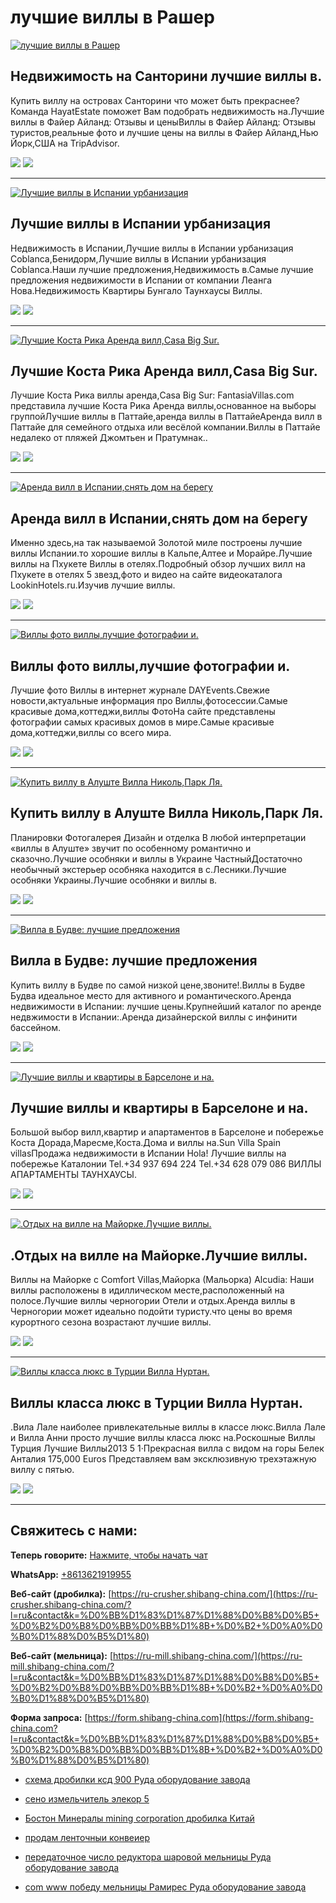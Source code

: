 # лучшие виллы в Рашер

<a href="https://swt.shibang-china.com/?l=ru&img&k=%D0%BB%D1%83%D1%87%D1%88%D0%B8%D0%B5+%D0%B2%D0%B8%D0%BB%D0%BB%D1%8B+%D0%B2+%D0%A0%D0%B0%D1%88%D0%B5%D1%80" target="_blank">![лучшие виллы в Рашер](http://static.shibang-china.com/all-800x300/941.jpg)</a>

## Недвижимость на Санторини лучшие виллы в.
Купить виллу на островах Санторини что может быть прекраснее? Команда HayatEstate поможет Вам подобрать недвижимость на.Лучшие виллы в Файер Айланд: Отзывы и ценыВиллы в Файер Айланд: Отзывы туристов,реальные фото и лучшие цены на виллы в Файер Айланд,Нью Йорк,США на TripAdvisor.


<a href="https://whatsapp.shibangsoft.com/WhatsApp.php" target="_blank" title="WhatsApp">![](http://static.shibang-china.com/icon/whatsapp.png)</a> <a href="https://swt.shibang-china.com/?l=ru&icon&k=%D0%BB%D1%83%D1%87%D1%88%D0%B8%D0%B5+%D0%B2%D0%B8%D0%BB%D0%BB%D1%8B+%D0%B2+%D0%A0%D0%B0%D1%88%D0%B5%D1%80" target="_blank">![](http://static.shibang-china.com/icon/chat-ru.png)</a>

---

<a href="https://swt.shibang-china.com/?l=ru&img&k=%D0%BB%D1%83%D1%87%D1%88%D0%B8%D0%B5+%D0%B2%D0%B8%D0%BB%D0%BB%D1%8B+%D0%B2+%D0%A0%D0%B0%D1%88%D0%B5%D1%80" target="_blank">![Лучшие виллы в Испании урбанизация](http://static.shibang-china.com/all-800x300/7.jpg)</a>

## Лучшие виллы в Испании урбанизация
Недвижимость в Испании,Лучшие виллы в Испании урбанизация Coblanca,Бенидорм,Лучшие виллы в Испании урбанизация Coblanca.Наши лучшие предложения,Недвижимость в.Самые лучшие предложения недвижимости в Испании от компании Леанга Нова.Недвижимость Квартиры Бунгало Таунхаусы Виллы.


<a href="https://whatsapp.shibangsoft.com/WhatsApp.php" target="_blank" title="WhatsApp">![](http://static.shibang-china.com/icon/whatsapp.png)</a> <a href="https://swt.shibang-china.com/?l=ru&icon&k=%D0%BB%D1%83%D1%87%D1%88%D0%B8%D0%B5+%D0%B2%D0%B8%D0%BB%D0%BB%D1%8B+%D0%B2+%D0%A0%D0%B0%D1%88%D0%B5%D1%80" target="_blank">![](http://static.shibang-china.com/icon/chat-ru.png)</a>

---

<a href="https://swt.shibang-china.com/?l=ru&img&k=%D0%BB%D1%83%D1%87%D1%88%D0%B8%D0%B5+%D0%B2%D0%B8%D0%BB%D0%BB%D1%8B+%D0%B2+%D0%A0%D0%B0%D1%88%D0%B5%D1%80" target="_blank">![Лучшие Коста Рика Аренда вилл,Casa Big Sur.](http://static.shibang-china.com/all-800x300/1419.jpg)</a>

## Лучшие Коста Рика Аренда вилл,Casa Big Sur.
Лучшие Коста Рика виллы аренда,Casa Big Sur: FantasiaVillas.com представила лучшие Коста Рика Аренда виллы,основанное на выборы группойЛучшие виллы в Паттайе,аренда виллы в ПаттайеАренда вилл в Паттайе для семейного отдыха или весёлой компании.Виллы в Паттайе недалеко от пляжей Джомтьен и Пратумнак..


<a href="https://whatsapp.shibangsoft.com/WhatsApp.php" target="_blank" title="WhatsApp">![](http://static.shibang-china.com/icon/whatsapp.png)</a> <a href="https://swt.shibang-china.com/?l=ru&icon&k=%D0%BB%D1%83%D1%87%D1%88%D0%B8%D0%B5+%D0%B2%D0%B8%D0%BB%D0%BB%D1%8B+%D0%B2+%D0%A0%D0%B0%D1%88%D0%B5%D1%80" target="_blank">![](http://static.shibang-china.com/icon/chat-ru.png)</a>

---

<a href="https://swt.shibang-china.com/?l=ru&img&k=%D0%BB%D1%83%D1%87%D1%88%D0%B8%D0%B5+%D0%B2%D0%B8%D0%BB%D0%BB%D1%8B+%D0%B2+%D0%A0%D0%B0%D1%88%D0%B5%D1%80" target="_blank">![Аренда вилл в Испании,снять дом на берегу](http://static.shibang-china.com/all-800x300/369.jpg)</a>

## Аренда вилл в Испании,снять дом на берегу
Именно здесь,на так называемой Золотой миле построены лучшие виллы Испании.то хорошие виллы в Кальпе,Алтее и Морайре.Лучшие виллы на Пхукете Виллы в отелях.Подробный обзор лучших вилл на Пхукете в отелях 5 звезд,фото и видео на сайте видеокаталога LookinHotels.ru.Изучив лучшие виллы.


<a href="https://whatsapp.shibangsoft.com/WhatsApp.php" target="_blank" title="WhatsApp">![](http://static.shibang-china.com/icon/whatsapp.png)</a> <a href="https://swt.shibang-china.com/?l=ru&icon&k=%D0%BB%D1%83%D1%87%D1%88%D0%B8%D0%B5+%D0%B2%D0%B8%D0%BB%D0%BB%D1%8B+%D0%B2+%D0%A0%D0%B0%D1%88%D0%B5%D1%80" target="_blank">![](http://static.shibang-china.com/icon/chat-ru.png)</a>

---

<a href="https://swt.shibang-china.com/?l=ru&img&k=%D0%BB%D1%83%D1%87%D1%88%D0%B8%D0%B5+%D0%B2%D0%B8%D0%BB%D0%BB%D1%8B+%D0%B2+%D0%A0%D0%B0%D1%88%D0%B5%D1%80" target="_blank">![Виллы фото виллы,лучшие фотографии и.](http://static.shibang-china.com/all-800x300/885.jpg)</a>

## Виллы фото виллы,лучшие фотографии и.
Лучшие фото Виллы в интернет журнале DAYEvents.Свежие новости,актуальные информация про Виллы,фотосессии.Самые красивые дома,коттеджи,виллы ФотоНа сайте представлены фотографии самых красивых домов в мире.Самые красивые дома,коттеджи,виллы со всего мира.


<a href="https://whatsapp.shibangsoft.com/WhatsApp.php" target="_blank" title="WhatsApp">![](http://static.shibang-china.com/icon/whatsapp.png)</a> <a href="https://swt.shibang-china.com/?l=ru&icon&k=%D0%BB%D1%83%D1%87%D1%88%D0%B8%D0%B5+%D0%B2%D0%B8%D0%BB%D0%BB%D1%8B+%D0%B2+%D0%A0%D0%B0%D1%88%D0%B5%D1%80" target="_blank">![](http://static.shibang-china.com/icon/chat-ru.png)</a>

---

<a href="https://swt.shibang-china.com/?l=ru&img&k=%D0%BB%D1%83%D1%87%D1%88%D0%B8%D0%B5+%D0%B2%D0%B8%D0%BB%D0%BB%D1%8B+%D0%B2+%D0%A0%D0%B0%D1%88%D0%B5%D1%80" target="_blank">![Купить виллу в Алуште Вилла Николь,Парк Ля.](http://static.shibang-china.com/all-800x300/1090.jpg)</a>

## Купить виллу в Алуште Вилла Николь,Парк Ля.
Планировки Фотогалерея Дизайн и отделка В любой интерпретации «виллы в Алуште» звучит по особенному романтично и сказочно.Лучшие особняки и виллы в Украине ЧастныйДостаточно необычный экстерьер особняка находится в с.Лесники.Лучшие особняки Украины.Лучшие особняки и виллы в.


<a href="https://whatsapp.shibangsoft.com/WhatsApp.php" target="_blank" title="WhatsApp">![](http://static.shibang-china.com/icon/whatsapp.png)</a> <a href="https://swt.shibang-china.com/?l=ru&icon&k=%D0%BB%D1%83%D1%87%D1%88%D0%B8%D0%B5+%D0%B2%D0%B8%D0%BB%D0%BB%D1%8B+%D0%B2+%D0%A0%D0%B0%D1%88%D0%B5%D1%80" target="_blank">![](http://static.shibang-china.com/icon/chat-ru.png)</a>

---

<a href="https://swt.shibang-china.com/?l=ru&img&k=%D0%BB%D1%83%D1%87%D1%88%D0%B8%D0%B5+%D0%B2%D0%B8%D0%BB%D0%BB%D1%8B+%D0%B2+%D0%A0%D0%B0%D1%88%D0%B5%D1%80" target="_blank">![Вилла в Будве: лучшие предложения](http://static.shibang-china.com/all-800x300/1195.jpg)</a>

## Вилла в Будве: лучшие предложения
Купить виллу в Будве по самой низкой цене,звоните!.Виллы в Будве Будва идеальное место для активного и романтического.Аренда недвижимости в Испании: лучшие цены.Крупнейший каталог по аренде недвжимости в Испании:.Аренда дизайнерской виллы с инфинити бассейном.


<a href="https://whatsapp.shibangsoft.com/WhatsApp.php" target="_blank" title="WhatsApp">![](http://static.shibang-china.com/icon/whatsapp.png)</a> <a href="https://swt.shibang-china.com/?l=ru&icon&k=%D0%BB%D1%83%D1%87%D1%88%D0%B8%D0%B5+%D0%B2%D0%B8%D0%BB%D0%BB%D1%8B+%D0%B2+%D0%A0%D0%B0%D1%88%D0%B5%D1%80" target="_blank">![](http://static.shibang-china.com/icon/chat-ru.png)</a>

---

<a href="https://swt.shibang-china.com/?l=ru&img&k=%D0%BB%D1%83%D1%87%D1%88%D0%B8%D0%B5+%D0%B2%D0%B8%D0%BB%D0%BB%D1%8B+%D0%B2+%D0%A0%D0%B0%D1%88%D0%B5%D1%80" target="_blank">![Лучшие виллы и квартиры в Барселоне и на.](http://static.shibang-china.com/all-800x300/154.jpg)</a>

## Лучшие виллы и квартиры в Барселоне и на.
Большой выбор вилл,квартир и апартаментов в Барселоне и побережье Коста Дорада,Маресме,Коста.Дома и виллы на.Sun Villa Spain villasПродажа недвижимости в Испании Hola! Лучшие виллы на побережье Каталонии Tel.+34 937 694 224 Tel.+34 628 079 086 ВИЛЛЫ АПАРТАМЕНТЫ ТАУНХАУСЫ.


<a href="https://whatsapp.shibangsoft.com/WhatsApp.php" target="_blank" title="WhatsApp">![](http://static.shibang-china.com/icon/whatsapp.png)</a> <a href="https://swt.shibang-china.com/?l=ru&icon&k=%D0%BB%D1%83%D1%87%D1%88%D0%B8%D0%B5+%D0%B2%D0%B8%D0%BB%D0%BB%D1%8B+%D0%B2+%D0%A0%D0%B0%D1%88%D0%B5%D1%80" target="_blank">![](http://static.shibang-china.com/icon/chat-ru.png)</a>

---

<a href="https://swt.shibang-china.com/?l=ru&img&k=%D0%BB%D1%83%D1%87%D1%88%D0%B8%D0%B5+%D0%B2%D0%B8%D0%BB%D0%BB%D1%8B+%D0%B2+%D0%A0%D0%B0%D1%88%D0%B5%D1%80" target="_blank">![.Отдых на вилле на Майорке.Лучшие виллы.](http://static.shibang-china.com/all-800x300/38.jpg)</a>

## .Отдых на вилле на Майорке.Лучшие виллы.
Виллы на Майорке с Comfort Villas,Майорка (Мальорка) Alcudia: Наши виллы расположены в идиллическом месте,расположенный на полосе.Лучшие виллы черногории Отели и отдых.Аренда виллы в Черногории может идеально подойти туристу.что цены во время курортного сезона возрастают лучшие виллы.


<a href="https://whatsapp.shibangsoft.com/WhatsApp.php" target="_blank" title="WhatsApp">![](http://static.shibang-china.com/icon/whatsapp.png)</a> <a href="https://swt.shibang-china.com/?l=ru&icon&k=%D0%BB%D1%83%D1%87%D1%88%D0%B8%D0%B5+%D0%B2%D0%B8%D0%BB%D0%BB%D1%8B+%D0%B2+%D0%A0%D0%B0%D1%88%D0%B5%D1%80" target="_blank">![](http://static.shibang-china.com/icon/chat-ru.png)</a>

---

<a href="https://swt.shibang-china.com/?l=ru&img&k=%D0%BB%D1%83%D1%87%D1%88%D0%B8%D0%B5+%D0%B2%D0%B8%D0%BB%D0%BB%D1%8B+%D0%B2+%D0%A0%D0%B0%D1%88%D0%B5%D1%80" target="_blank">![Виллы класса люкс в Турции Вилла Нуртан.](http://static.shibang-china.com/all-800x300/1429.jpg)</a>

## Виллы класса люкс в Турции Вилла Нуртан.
.Вила Лале наиболее привлекательные виллы в классе люкс.Вилла Лале и Вилла Анни просто лучшие виллы класса люкс на.Роскошные Виллы Турция Лучшие Виллы2013 5 1·Прекрасная вилла с видом на горы Белек Анталия 175,000 Euros Представляем вам эксклюзивную трехэтажную виллу с пятью.


<a href="https://whatsapp.shibangsoft.com/WhatsApp.php" target="_blank" title="WhatsApp">![](http://static.shibang-china.com/icon/whatsapp.png)</a> <a href="https://swt.shibang-china.com/?l=ru&icon&k=%D0%BB%D1%83%D1%87%D1%88%D0%B8%D0%B5+%D0%B2%D0%B8%D0%BB%D0%BB%D1%8B+%D0%B2+%D0%A0%D0%B0%D1%88%D0%B5%D1%80" target="_blank">![](http://static.shibang-china.com/icon/chat-ru.png)</a>

---
## Свяжитесь с нами:

**Теперь говорите:** [Нажмите, чтобы начать чат](https://swt.shibang-china.com?l=ru&contact&k=%D0%BB%D1%83%D1%87%D1%88%D0%B8%D0%B5+%D0%B2%D0%B8%D0%BB%D0%BB%D1%8B+%D0%B2+%D0%A0%D0%B0%D1%88%D0%B5%D1%80)

**WhatsApp:**  [+8613621919955](https://whatsapp.shibangsoft.com/WhatsApp.php)

**Веб-сайт (дробилка):** [https://ru-crusher.shibang-china.com/](https://ru-crusher.shibang-china.com/?l=ru&contact&k=%D0%BB%D1%83%D1%87%D1%88%D0%B8%D0%B5+%D0%B2%D0%B8%D0%BB%D0%BB%D1%8B+%D0%B2+%D0%A0%D0%B0%D1%88%D0%B5%D1%80)

**Веб-сайт (мельница):** [https://ru-mill.shibang-china.com/](https://ru-mill.shibang-china.com/?l=ru&contact&k=%D0%BB%D1%83%D1%87%D1%88%D0%B8%D0%B5+%D0%B2%D0%B8%D0%BB%D0%BB%D1%8B+%D0%B2+%D0%A0%D0%B0%D1%88%D0%B5%D1%80)

**Форма запроса:** [https://form.shibang-china.com](https://form.shibang-china.com?l=ru&contact&k=%D0%BB%D1%83%D1%87%D1%88%D0%B8%D0%B5+%D0%B2%D0%B8%D0%BB%D0%BB%D1%8B+%D0%B2+%D0%A0%D0%B0%D1%88%D0%B5%D1%80)

* [схема дробилки ксд 900 Руда оборудование завода](../98/%D1%81%D1%85%D0%B5%D0%BC%D0%B0%20%D0%B4%D1%80%D0%BE%D0%B1%D0%B8%D0%BB%D0%BA%D0%B8%20%D0%BA%D1%81%D0%B4%20900%20%D0%A0%D1%83%D0%B4%D0%B0%20%D0%BE%D0%B1%D0%BE%D1%80%D1%83%D0%B4%D0%BE%D0%B2%D0%B0%D0%BD%D0%B8%D0%B5%20%D0%B7%D0%B0%D0%B2%D0%BE%D0%B4%D0%B0.md)

* [сено измельчитель элекор 5](../104/%D1%81%D0%B5%D0%BD%D0%BE%20%D0%B8%D0%B7%D0%BC%D0%B5%D0%BB%D1%8C%D1%87%D0%B8%D1%82%D0%B5%D0%BB%D1%8C%20%D1%8D%D0%BB%D0%B5%D0%BA%D0%BE%D1%80%205.md)

* [Бостон Минералы mining corporation дробилка Китай](../94/%D0%91%D0%BE%D1%81%D1%82%D0%BE%D0%BD%20%D0%9C%D0%B8%D0%BD%D0%B5%D1%80%D0%B0%D0%BB%D1%8B%20mining%20corporation%20%D0%B4%D1%80%D0%BE%D0%B1%D0%B8%D0%BB%D0%BA%D0%B0%20%D0%9A%D0%B8%D1%82%D0%B0%D0%B9.md)

* [продам ленточныи конвеиер](../103/%D0%BF%D1%80%D0%BE%D0%B4%D0%B0%D0%BC%20%D0%BB%D0%B5%D0%BD%D1%82%D0%BE%D1%87%D0%BD%D1%8B%D0%B8%20%D0%BA%D0%BE%D0%BD%D0%B2%D0%B5%D0%B8%D0%B5%D1%80.md)

* [передаточное число редуктора шаровой мельницы Руда оборудование завода](../102/%D0%BF%D0%B5%D1%80%D0%B5%D0%B4%D0%B0%D1%82%D0%BE%D1%87%D0%BD%D0%BE%D0%B5%20%D1%87%D0%B8%D1%81%D0%BB%D0%BE%20%D1%80%D0%B5%D0%B4%D1%83%D0%BA%D1%82%D0%BE%D1%80%D0%B0%20%D1%88%D0%B0%D1%80%D0%BE%D0%B2%D0%BE%D0%B9%20%D0%BC%D0%B5%D0%BB%D1%8C%D0%BD%D0%B8%D1%86%D1%8B%20%D0%A0%D1%83%D0%B4%D0%B0%20%D0%BE%D0%B1%D0%BE%D1%80%D1%83%D0%B4%D0%BE%D0%B2%D0%B0%D0%BD%D0%B8%D0%B5%20%D0%B7%D0%B0%D0%B2%D0%BE%D0%B4%D0%B0.md)

* [com www победу мельницы Рамирес Руда оборудование завода](../102/com%20www%20%D0%BF%D0%BE%D0%B1%D0%B5%D0%B4%D1%83%20%D0%BC%D0%B5%D0%BB%D1%8C%D0%BD%D0%B8%D1%86%D1%8B%20%D0%A0%D0%B0%D0%BC%D0%B8%D1%80%D0%B5%D1%81%20%D0%A0%D1%83%D0%B4%D0%B0%20%D0%BE%D0%B1%D0%BE%D1%80%D1%83%D0%B4%D0%BE%D0%B2%D0%B0%D0%BD%D0%B8%D0%B5%20%D0%B7%D0%B0%D0%B2%D0%BE%D0%B4%D0%B0.md)